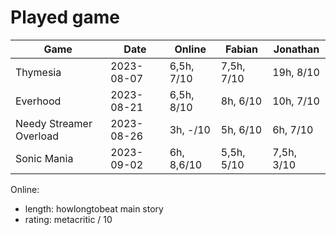 # Played game

| Game                    | Date       | Online     | Fabian      | Jonathan   | 
|---                      |---         |---         |---          |---         |
| Thymesia                | 2023-08-07 | 6,5h, 7/10 | 7,5h, 7/10  | 19h, 8/10  |
| Everhood                | 2023-08-21 | 6,5h, 8/10 | 8h, 6/10    | 10h, 7/10  | 
| Needy Streamer Overload | 2023-08-26 | 3h, -/10   | 5h, 6/10    | 6h, 7/10   |
| Sonic Mania             | 2023-09-02 | 6h, 8,6/10 | 5,5h, 5/10  | 7,5h, 3/10 | 

Online:
- length: howlongtobeat main story
- rating: metacritic / 10
